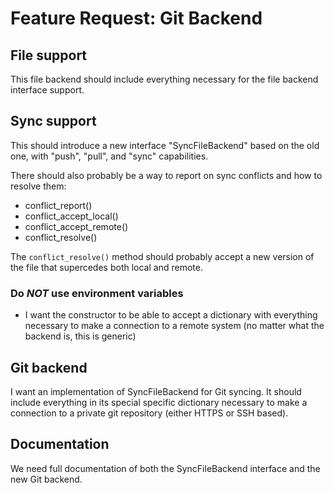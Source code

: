 # Feature Request: Git Backend

## File support

This file backend should include everything necessary for the file backend interface support.

## Sync support

This should introduce a new interface "SyncFileBackend" based on the old one, with "push", "pull", and "sync" capabilities.

There should also probably be a way to report on sync conflicts and how to resolve them:

- conflict_report()
- conflict_accept_local()
- conflict_accept_remote()
- conflict_resolve()

The `conflict_resolve()` method should probably accept a new version of the file that supercedes both local and remote.

### Do _NOT_ use environment variables

- I want the constructor to be able to accept a dictionary with everything necessary to make a connection to a remote system (no matter what the backend is, this is generic)

## Git backend

I want an implementation of SyncFileBackend for Git syncing. It should include everything in its special specific dictionary necessary to make a connection to a private git repository (either HTTPS or SSH based).

## Documentation

We need full documentation of both the SyncFileBackend interface and the new Git backend.
